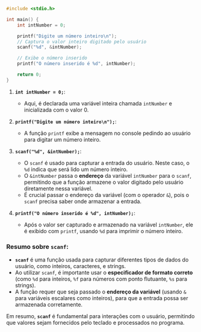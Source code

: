 ```c
#include <stdio.h>

int main() {
    int intNumber = 0;

    printf("Digite um número inteiro\n");
    // Captura o valor inteiro digitado pelo usuário
    scanf("%d", &intNumber);

    // Exibe o número inserido
    printf("O número inserido é %d", intNumber);

    return 0;
}
```

1. **`int intNumber = 0;`**:
   - Aqui, é declarada uma variável inteira chamada `intNumber` e inicializada com o valor 0.

2. **`printf("Digite um número inteiro\n");`**:
   - A função `printf` exibe a mensagem no console pedindo ao usuário para digitar um número inteiro.

3. **`scanf("%d", &intNumber);`**:
   - O `scanf` é usado para capturar a entrada do usuário. Neste caso, o `%d` indica que será lido um número inteiro.
   - O `&intNumber` passa o **endereço** da variável `intNumber` para o `scanf`, permitindo que a função armazene o valor digitado pelo usuário diretamente nessa variável.
   - É crucial passar o endereço da variável (com o operador `&`), pois o `scanf` precisa saber onde armazenar a entrada.

4. **`printf("O número inserido é %d", intNumber);`**:
   - Após o valor ser capturado e armazenado na variável `intNumber`, ele é exibido com `printf`, usando `%d` para imprimir o número inteiro.

### Resumo sobre `scanf`:

- **`scanf`** é uma função usada para capturar diferentes tipos de dados do usuário, como inteiros, caracteres, e strings.
- Ao utilizar `scanf`, é importante usar o **especificador de formato correto** (como `%d` para inteiros, `%f` para números com ponto flutuante, `%s` para strings).
- A função requer que seja passado o **endereço da variável** (usando `&` para variáveis escalares como inteiros), para que a entrada possa ser armazenada corretamente.

Em resumo, **`scanf`** é fundamental para interações com o usuário, permitindo que valores sejam fornecidos pelo teclado e processados no programa.